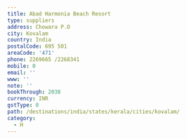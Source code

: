 ```yaml
---
title: Abad Harmonia Beach Resort
type: suppliers
address: Chowara P.O
city: Kovalam
country: India
postalCode: 695 501
areaCode: '471'
phone: 2269665 /2268341
mobile: 0
email: ''
www: ''
note: ''
bookThrough: 2038
currency: INR
gstType: 0
path: /destinations/india/states/kerala/cities/kovalam/
category:
  - H
---
```


